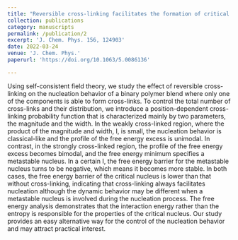 ```yaml
---
title: "Reversible cross-linking facilitates the formation of critical nucleus in binary polymer blends"
collection: publications
category: manuscripts
permalink: /publication/2
excerpt: 'J. Chem. Phys. 156, 124903'
date: 2022-03-24
venue: 'J. Chem. Phys.'
paperurl: 'https://doi.org/10.1063/5.0086136'

---
```

Using self-consistent field theory, we study the effect of reversible cross-linking on the nucleation behavior of a binary polymer blend where only one of the components is able to form cross-links. To control the total number of cross-links and their distribution, we introduce a position-dependent cross-linking probability function that is characterized mainly by two parameters, the magnitude and the width. In the weakly cross-linked region, where the product of the magnitude and width, I, is small, the nucleation behavior is classical-like and the profile of the free energy excess is unimodal. In contrast, in the strongly cross-linked region, the profile of the free energy excess becomes bimodal, and the free energy minimum specifies a metastable nucleus. In a certain I, the free energy barrier for the metastable nucleus turns to be negative, which means it becomes more stable. In both cases, the free energy barrier of the critical nucleus is lower than that without cross-linking, indicating that cross-linking always facilitates nucleation although the dynamic behavior may be different when a metastable nucleus is involved during the nucleation process. The free energy analysis demonstrates that the interaction energy rather than the entropy is responsible for the properties of the critical nucleus. Our study provides an easy alternative way for the control of the nucleation behavior and may attract practical interest.
